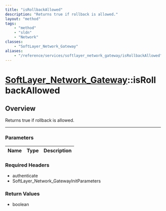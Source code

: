 ```yaml
---
title: "isRollbackAllowed"
description: "Returns true if rollback is allowed."
layout: "method"
tags:
    - "method"
    - "sldn"
    - "Network"
classes:
    - "SoftLayer_Network_Gateway"
aliases:
    - "/reference/services/softlayer_network_gateway/isRollbackAllowed"
---
```

# [SoftLayer_Network_Gateway](/reference/services/SoftLayer_Network_Gateway)::isRollbackAllowed




## Overview 
Returns true if rollback is allowed. 



-----

### Parameters 
|Name | Type | Description |
| --- | --- | --- |


### Required Headers
* authenticate
* SoftLayer_Network_GatewayInitParameters


### Return Values
* boolean




